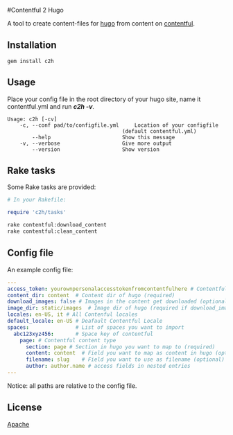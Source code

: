 #Contentful 2 Hugo

A tool to create content-files for [hugo](https://gohugo.io) from content on [contentful](https://www.contentful.com).

## Installation
```
gem install c2h
```

## Usage

Place your config file in the root directory of your hugo site, name it contentful.yml and run ***c2h -v***.

```
Usage: c2h [-cv]
    -c, --conf pad/to/configfile.yml     Location of your configfile
                                     (default contentful.yml)
        --help                       Show this message
    -v, --verbose                    Give more output
        --version                    Show version
```

## Rake tasks

Some Rake tasks are provided:

```rake
# In your Rakefile:

require 'c2h/tasks'
```

```sh
rake contentful:download_content
rake contentful:clean_content
```

## Config file

An example config file:

```YAML
---
access_token: yourownpersonalaccesstokenfromcontentfulhere # Contentful token  (required)
content_dir: content  # Content dir of hugo (required)
download_images: false # Images in the content get downloaded (optional, default = false)
image_dir: static/images  # Image dir of hugo (required if download_images == true)
locales: en-US, it # All Contenful locales
default_locale: en-US # Deafault Contentful Locale
spaces:               # List of spaces you want to import
  abc123xyz456:       # Space key of contentful
    page: # Contentful content type
      section: page	# Section in hugo you want to map to (required)
      content: content  # Field you want to map as content in hugo (optional)
      filename: slug    # Field you want to use as filename (optional)
      author: author.name # access fields in nested entries
---
```
Notice: all paths are relative to the config file.

## License
[Apache](http://opensource.org/licenses/Apache-2.0)

